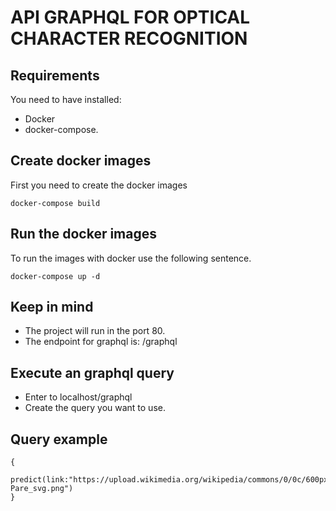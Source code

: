 # API GRAPHQL FOR OPTICAL CHARACTER RECOGNITION

## Requirements
You need to have installed:
- Docker 
- docker-compose.

## Create docker images
First you need to create the docker images
```
docker-compose build
```

## Run the docker images
To run the images with docker use the following sentence.
```
docker-compose up -d
```

## Keep in mind
- The project will run in the port 80.
- The endpoint for graphql is: /graphql


## Execute an graphql query
- Enter to localhost/graphql
- Create the query you want to use.

## Query example
```
{
  predict(link:"https://upload.wikimedia.org/wikipedia/commons/0/0c/600px-Pare_svg.png")
}
```
